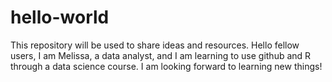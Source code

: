 # hello-world
This repository will be used to share ideas and resources.
Hello fellow users, I am Melissa, a data analyst, and I am learning to use github and R through a data science course. 
I am looking forward to learning new things!
